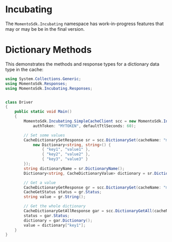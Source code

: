 # Incubating

The `MomentoSdk.Incubating` namespace has work-in-progress features that may or may be be in the final version.

# Dictionary Methods

This demonstrates the methods and response types for a dictionary data type in the cache:

```csharp
using System.Collections.Generic;
using MomentoSdk.Responses;
using MomentoSdk.Incubating.Responses;


class Driver
{
    public static void Main()
    {
        MomentoSdk.Incubating.SimpleCacheClient scc = new MomentoSdk.Incubating.SimpleCacheClient(
            authToken: "MYTOKEN", defaultTtlSeconds: 60);

        // Set some values
        CacheDictionarySetResponse sr = scc.DictionarySet(cacheName: "my-cache", dictionaryName: "my-dictionary",
            new Dictionary<string, string>() {
                { "key1", "value1" },
                { "key2", "value2" },
                { "key3", "value3" }
        });
        string dictionaryName = sr.DictionaryName();
        Dictionary<string, CacheDictionaryValue> dictionary = sr.Dictionary();

        // Get a value
        CacheDictionaryGetResponse gr = scc.DictionaryGet(cacheName: "my-cache", dictionaryName: "my-dictionary", key: "key1");
        CacheGetStatus status = gr.Status;
        string value = gr.String();

        // Get the whole dictionary
        CacheDictionaryGetAllResponse gar = scc.DictionaryGetAll(cacheName: "my-cache", dictionaryName: "my-dictionary");
        status = gar.Status;
        dictionary = gar.Dictionary();
        value = dictionary["key1"];
    }
}
```
